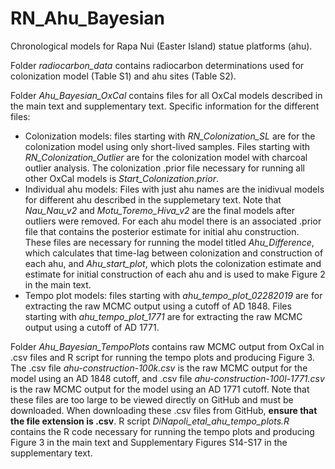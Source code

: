 # RN_Ahu_Bayesian
Chronological models for Rapa Nui (Easter Island) statue platforms (ahu).

Folder _radiocarbon_data_ contains radiocarbon determinations used for colonization model (Table S1) and ahu sites (Table S2).

Folder _Ahu_Bayesian_OxCal_ contains files for all OxCal models described in the main text and supplementary text.
Specific information for the different files:
- Colonization models: files starting with _RN_Colonization_SL_ are for the colonization model using only short-lived samples. Files starting with _RN_Colonization_Outlier_ are for the colonization model with charcoal outlier analysis. The colonization .prior file necessary for running all other OxCal models is _Start_Colonization.prior_.
- Individual ahu models: Files with just ahu names are the inidivual models for different ahu described in the supplemetary text. Note that _Nau_Nau_v2_ and _Motu_Toremo_Hiva_v2_ are the final models after outliers were removed. For each ahu model there is an associated .prior file that contains the posterior estimate for initial ahu construction. These files are necessary for running the model titled _Ahu_Difference_, which calculates that time-lag between colonization and construction of each ahu, and _Ahu_start_plot_, which plots the colonization estimate and estimate for initial construction of each ahu and is used to make Figure 2 in the main text.
- Tempo plot models: files starting with _ahu_tempo_plot_02282019_ are for extracting the raw MCMC output using a cutoff of AD 1848. Files starting with _ahu_tempo_plot_1771_ are for extracting the raw MCMC output using a cutoff of AD 1771.

Folder _Ahu_Bayesian_TempoPlots_ contains raw MCMC output from OxCal in .csv files and R script for running the tempo plots and producing Figure 3. The .csv file _ahu-construction-100k.csv_ is the raw MCMC output for the model using an AD 1848 cutoff, and .csv file _ahu-construction-100l-1771.csv_ is the raw MCMC output for the model using an AD 1771 cutoff. Note that these files are too large to be viewed directly on GitHub and must be downloaded. When downloading these .csv files from GitHub, **ensure that the file extension is .csv**. R script _DiNapoli_etal_ahu_tempo_plots.R_ contains the R code necessary for running the tempo plots and producing Figure 3 in the main text and Supplementary Figures S14-S17 in the supplementary text.
